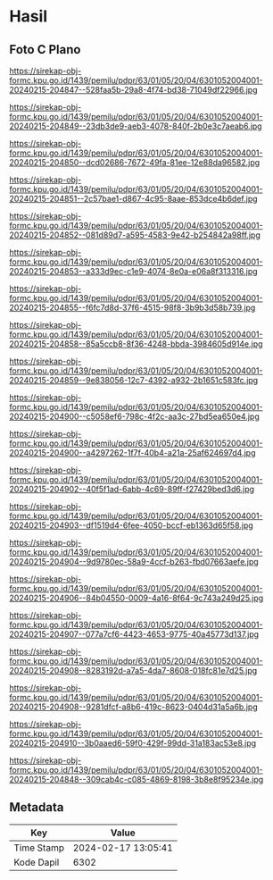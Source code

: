 # Hasil

## Foto C Plano

https://sirekap-obj-formc.kpu.go.id/1439/pemilu/pdpr/63/01/05/20/04/6301052004001-20240215-204847--528faa5b-29a8-4f74-bd38-71049df22966.jpg

https://sirekap-obj-formc.kpu.go.id/1439/pemilu/pdpr/63/01/05/20/04/6301052004001-20240215-204849--23db3de9-aeb3-4078-840f-2b0e3c7aeab6.jpg

https://sirekap-obj-formc.kpu.go.id/1439/pemilu/pdpr/63/01/05/20/04/6301052004001-20240215-204850--dcd02686-7672-49fa-81ee-12e88da96582.jpg

https://sirekap-obj-formc.kpu.go.id/1439/pemilu/pdpr/63/01/05/20/04/6301052004001-20240215-204851--2c57bae1-d867-4c95-8aae-853dce4b6def.jpg

https://sirekap-obj-formc.kpu.go.id/1439/pemilu/pdpr/63/01/05/20/04/6301052004001-20240215-204852--081d89d7-a595-4583-9e42-b254842a98ff.jpg

https://sirekap-obj-formc.kpu.go.id/1439/pemilu/pdpr/63/01/05/20/04/6301052004001-20240215-204853--a333d9ec-c1e9-4074-8e0a-e06a8f313316.jpg

https://sirekap-obj-formc.kpu.go.id/1439/pemilu/pdpr/63/01/05/20/04/6301052004001-20240215-204855--f6fc7d8d-37f6-4515-98f8-3b9b3d58b739.jpg

https://sirekap-obj-formc.kpu.go.id/1439/pemilu/pdpr/63/01/05/20/04/6301052004001-20240215-204858--85a5ccb8-8f36-4248-bbda-3984605d914e.jpg

https://sirekap-obj-formc.kpu.go.id/1439/pemilu/pdpr/63/01/05/20/04/6301052004001-20240215-204859--9e838056-12c7-4392-a932-2b1651c583fc.jpg

https://sirekap-obj-formc.kpu.go.id/1439/pemilu/pdpr/63/01/05/20/04/6301052004001-20240215-204900--c5058ef6-798c-4f2c-aa3c-27bd5ea650e4.jpg

https://sirekap-obj-formc.kpu.go.id/1439/pemilu/pdpr/63/01/05/20/04/6301052004001-20240215-204900--a4297262-1f7f-40b4-a21a-25af624697d4.jpg

https://sirekap-obj-formc.kpu.go.id/1439/pemilu/pdpr/63/01/05/20/04/6301052004001-20240215-204902--40f5f1ad-6abb-4c69-89ff-f27429bed3d6.jpg

https://sirekap-obj-formc.kpu.go.id/1439/pemilu/pdpr/63/01/05/20/04/6301052004001-20240215-204903--df1519d4-6fee-4050-bccf-eb1363d65f58.jpg

https://sirekap-obj-formc.kpu.go.id/1439/pemilu/pdpr/63/01/05/20/04/6301052004001-20240215-204904--9d9780ec-58a9-4ccf-b263-fbd07663aefe.jpg

https://sirekap-obj-formc.kpu.go.id/1439/pemilu/pdpr/63/01/05/20/04/6301052004001-20240215-204906--84b04550-0009-4a16-8f64-9c743a249d25.jpg

https://sirekap-obj-formc.kpu.go.id/1439/pemilu/pdpr/63/01/05/20/04/6301052004001-20240215-204907--077a7cf6-4423-4653-9775-40a45773d137.jpg

https://sirekap-obj-formc.kpu.go.id/1439/pemilu/pdpr/63/01/05/20/04/6301052004001-20240215-204908--8283192d-a7a5-4da7-8608-018fc81e7d25.jpg

https://sirekap-obj-formc.kpu.go.id/1439/pemilu/pdpr/63/01/05/20/04/6301052004001-20240215-204908--9281dfcf-a8b6-419c-8623-0404d31a5a6b.jpg

https://sirekap-obj-formc.kpu.go.id/1439/pemilu/pdpr/63/01/05/20/04/6301052004001-20240215-204910--3b0aaed6-59f0-429f-99dd-31a183ac53e8.jpg

https://sirekap-obj-formc.kpu.go.id/1439/pemilu/pdpr/63/01/05/20/04/6301052004001-20240215-204848--309cab4c-c085-4869-8198-3b8e8f95234e.jpg


## Metadata

| Key        | Value               |
| ---------- | ------------------- |
| Time Stamp | 2024-02-17 13:05:41 |
| Kode Dapil | 6302                |



